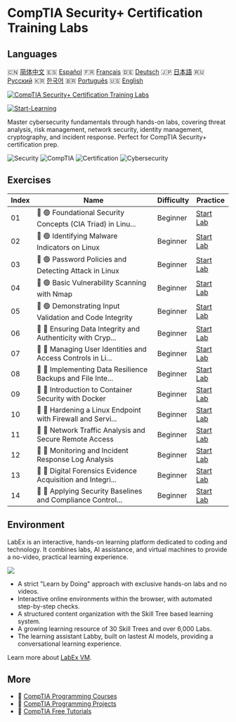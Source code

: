 # CompTIA Security+ Certification Training Labs

## Languages

🇨🇳 [简体中文](README_zh.md) 🇪🇸 [Español](README_es.md) 🇫🇷 [Français](README_fr.md) 🇩🇪 [Deutsch](README_de.md) 🇯🇵 [日本語](README_ja.md) 🇷🇺 [Русский](README_ru.md) 🇰🇷 [한국어](README_ko.md) 🇧🇷 [Português](README_pt.md) 🇺🇸 [English](README.md) 

[![CompTIA Security+ Certification Training Labs](https://cover-creator.labex.io/comptia-security-plus-training-labs.png)](https://labex.io/courses/comptia-security-plus-training-labs)

[![Start-Learning](https://img.shields.io/badge/Start-Learning-whitesmoke?style=for-the-badge)](https://labex.io/courses/comptia-security-plus-training-labs)

Master cybersecurity fundamentals through hands-on labs, covering threat analysis, risk management, network security, identity management, cryptography, and incident response. Perfect for CompTIA Security+ certification prep.

![Security](https://img.shields.io/badge/Security-whitesmoke?style=for-the-badge&logo=security)
![CompTIA](https://img.shields.io/badge/CompTIA-whitesmoke?style=for-the-badge&logo=comptia)
![Certification](https://img.shields.io/badge/Certification-whitesmoke?style=for-the-badge&logo=certification)
![Cybersecurity](https://img.shields.io/badge/Cybersecurity-whitesmoke?style=for-the-badge&logo=cybersecurity)


## Exercises

|   Index | Name                                                        | Difficulty   | Practice                                                                                                                                        |
|---------|-------------------------------------------------------------|--------------|-------------------------------------------------------------------------------------------------------------------------------------------------|
|      01 | 📖 🟢 Foundational Security Concepts (CIA Triad) in Linu... | Beginner     | <a target='_blank' href='https://labex.io/tutorials/linux-foundational-security-concepts-cia-triad-in-linux-592882'>Start Lab</a>               |
|      02 | 📖 🟢 Identifying Malware Indicators on Linux               | Beginner     | <a target='_blank' href='https://labex.io/tutorials/linux-identifying-malware-indicators-on-linux-592887'>Start Lab</a>                         |
|      03 | 📖 🟢 Password Policies and Detecting Attack in Linux       | Beginner     | <a target='_blank' href='https://labex.io/tutorials/linux-password-policies-and-detecting-attack-in-linux-592888'>Start Lab</a>                 |
|      04 | 📖 🟢 Basic Vulnerability Scanning with Nmap                | Beginner     | <a target='_blank' href='https://labex.io/tutorials/linux-basic-vulnerability-scanning-with-nmap-594554'>Start Lab</a>                          |
|      05 | 📖 🟢 Demonstrating Input Validation and Code Integrity     | Beginner     | <a target='_blank' href='https://labex.io/tutorials/linux-demonstrating-input-validation-and-code-integrity-594556'>Start Lab</a>               |
|      06 | 📖 🔵 Ensuring Data Integrity and Authenticity with Cryp... | Beginner     | <a target='_blank' href='https://labex.io/tutorials/linux-ensuring-data-integrity-and-authenticity-with-cryptography-594576'>Start Lab</a>      |
|      07 | 📖 🔵 Managing User Identities and Access Controls in Li... | Beginner     | <a target='_blank' href='https://labex.io/tutorials/linux-managing-user-identities-and-access-controls-in-linux-594585'>Start Lab</a>           |
|      08 | 📖 🔵 Implementing Data Resilience Backups and File Inte... | Beginner     | <a target='_blank' href='https://labex.io/tutorials/linux-implementing-data-resilience-backups-and-file-integrity-594583'>Start Lab</a>         |
|      09 | 📖 🔵 Introduction to Container Security with Docker        | Beginner     | <a target='_blank' href='https://labex.io/tutorials/linux-introduction-to-container-security-with-docker-594584'>Start Lab</a>                  |
|      10 | 📖 🔵 Hardening a Linux Endpoint with Firewall and Servi... | Beginner     | <a target='_blank' href='https://labex.io/tutorials/linux-hardening-a-linux-endpoint-with-firewall-and-service-management-594582'>Start Lab</a> |
|      11 | 📖 🔵 Network Traffic Analysis and Secure Remote Access     | Beginner     | <a target='_blank' href='https://labex.io/tutorials/linux-network-traffic-analysis-and-secure-remote-access-594587'>Start Lab</a>               |
|      12 | 📖 🔵 Monitoring and Incident Response Log Analysis         | Beginner     | <a target='_blank' href='https://labex.io/tutorials/linux-monitoring-and-incident-response-log-analysis-594586'>Start Lab</a>                   |
|      13 | 📖 🔵 Digital Forensics Evidence Acquisition and Integri... | Beginner     | <a target='_blank' href='https://labex.io/tutorials/linux-digital-forensics-evidence-acquisition-and-integrity-594581'>Start Lab</a>            |
|      14 | 📖 🔵 Applying Security Baselines and Compliance Control... | Beginner     | <a target='_blank' href='https://labex.io/tutorials/linux-applying-security-baselines-and-compliance-controls-594580'>Start Lab</a>             |

## Environment

LabEx is an interactive, hands-on learning platform dedicated to coding and technology. It combines labs, AI assistance, and virtual machines to provide a no-video, practical learning experience.

![](https://tutorial-screenshot.getvm.io/images/vm-1725247253.png)

- A strict "Learn by Doing" approach with exclusive hands-on labs and no videos.
- Interactive online environments within the browser, with automated step-by-step checks.
- A structured content organization with the Skill Tree based learning system.
- A growing learning resource of 30 Skill Trees and over 6,000 Labs.
- The learning assistant Labby, built on lastest AI models, providing a conversational learning experience.

Learn more about [LabEx VM](https://support.labex.io/using-labex/virtual-machine).

## More

- 🔗 [CompTIA Programming Courses](https://github.com/labex-labs/awesome-programming-courses)
- 🔗 [CompTIA Programming Projects](https://github.com/labex-labs/awesome-programming-projects)
- 🔗 [CompTIA Free Tutorials](https://github.com/labex-labs/comptia-free-tutorials)

